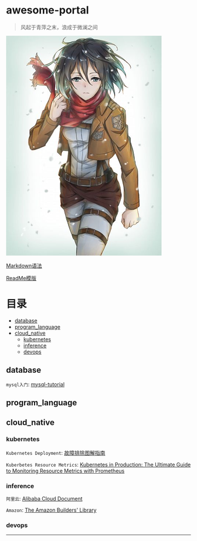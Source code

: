 # awesome-portal
> 风起于青萍之末，浪成于微澜之间

![Mikasa](Mikasa-Ackerman.jpg "三笠")

[Markdown语法][Markdown]

[ReadMe模版][ReadMe]

# 目录
* [database](#database)
* [program_language](#program_language)
* [cloud_native](#cloud_native)
    * [kubernetes](#kubernetes)
    * [inference](#inference)
    * [devops](#devops)

## database
`mysql入门`: [mysql-tutorial](http://www.mysqltutorial.org/)

## program_language

## cloud_native
### kubernetes
`Kubernetes Deployment`: [故障排除图解指南](https://mp.weixin.qq.com/s/m1YmpQLLhEp1qsvzeBgv4A)

`Kuberbetes Resource Metrics`: [Kubernetes in Production: The Ultimate Guide to Monitoring Resource Metrics with Prometheus](https://www.replex.io/blog/kubernetes-in-production-the-ultimate-guide-to-monitoring-resource-metrics)

### inference
`阿里云`: [Alibaba Cloud Document](https://www.alibabacloud.com/help?spm=a2c63.p38356.879954.1.7ab610fboNEqG3)

`Amazon`: [The Amazon Builders' Library](https://aws.amazon.com/builders-library/?cards-body.sort-by=item.additionalFields.customSort&cards-body.sort-order=asc&awsf.filter-content-level=*all&awsf.filter-content-category=content-category%23software-delivery-operations)

### devops


---------------------------------------------------------------
[Markdown]:https://github.com/wubingwei/awesome-portal/blob/master/Markdown.md "markdown 语法"
[ReadMe]:https://github.com/wubingwei/awesome-portal/blob/master/README-Template.md "github readme 模版"
